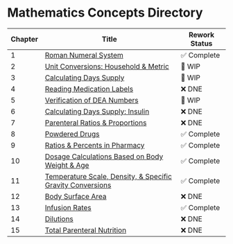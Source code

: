 # Mathematics Concepts Directory

| Chapter | Title | Rework Status |
|---------|-------|---------------|
| 1 | [Roman Numeral System](./roman_numerals.md) | ✅ Complete |
| 2 | [Unit Conversions: Household & Metric](./unit_conversions.md) | 🚧 WIP |
| 3 | [Calculating Days Supply](./days_supply.md) | 🚧 WIP |
| 4 | [Reading Medication Labels](./medication_labels.md) | ❌ DNE |
| 5 | [Verification of DEA Numbers](./dea_numbers.md) | 🚧 WIP |
| 6 | [Calculating Days Supply: Insulin](./insulin_math.md) | ❌ DNE |
| 7 | [Parenteral Ratios & Proportions](./parenteral_ratios.md) | ❌ DNE |
| 8 | [Powdered Drugs](./powder_volume.md) | ✅ Complete |
| 9 | [Ratios & Percents in Pharmacy](./percents_ratios.md) | ✅ Complete |
| 10 | [Dosage Calculations Based on Body Weight & Age](./body_weight_calculations.md) | ✅ Complete |
| 11 | [Temperature Scale, Density, & Specific Gravity Conversions](./temperature_scale_conversions.md) | ✅ Complete |
| 12 | [Body Surface Area](./bsa.md) | ❌ DNE  |
| 13 | [Infusion Rates](./flow_drip_rate.md) | ✅ Complete |
| 14 | [Dilutions](./dilutions.md) | ❌ DNE  |
| 15 | [Total Parenteral Nutrition](./tpn.md) | ❌ DNE  |
